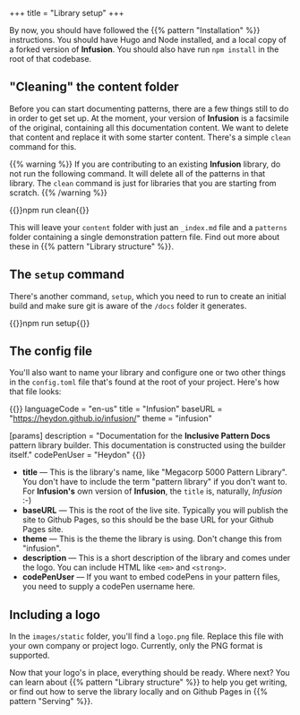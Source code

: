 +++
title = "Library setup"
+++

By now, you should have followed the {{% pattern "Installation" %}} instructions. You should have Hugo and Node installed, and a local copy of a forked version of **Infusion**. You should also have run `npm install` in the root of that codebase.

## "Cleaning" the content folder

Before you can start documenting patterns, there are a few things still to do in order to get set up. At the moment, your version of **Infusion** is a facsimile of the original, containing all this documentation content. We want to delete that content and replace it with some starter content. There's a simple `clean` command for this.

{{% warning %}}
If you are contributing to an existing **Infusion** library, do not run the following command. It will delete all of the patterns in that library. The `clean` command is just for libraries that you are starting from scratch.
{{% /warning %}}

{{<cmd>}}npm run clean{{</cmd>}}

This will leave your `content` folder with just an `_index.md` file and a `patterns` folder containing a single demonstration pattern file. Find out more about these in {{% pattern "Library structure" %}}.

## The `setup` command

There's another command, `setup`, which you need to run to create an initial build and make sure git is aware of the `/docs` folder it generates.

{{<cmd>}}npm run setup{{</cmd>}}

## The config file

You'll also want to name your library and configure one or two other things in the `config.toml` file that's found at the root of your project. Here's how that file looks:

{{<codeBlock lang="html" numbered="true">}}
languageCode = "en-us"
title = "Infusion"
baseURL = "https://heydon.github.io/infusion/"
theme = "infusion"

[params]
  description = "Documentation for the <strong>Inclusive Pattern Docs</strong> pattern library builder. This documentation is constructed using the builder itself."
  codePenUser = "Heydon"
{{</codeBlock>}}

* **title** — This is the library's name, like "Megacorp 5000 Pattern Library". You don't have to include the term "pattern library" if you don't want to. For **Infusion's** own version of **Infusion**, the `title` is, naturally, _Infusion_ :-)
* **baseURL** — This is the root of the live site. Typically you will publish the site to Github Pages, so this should be the base URL for your Github Pages site.
* **theme** — This is the theme the library is using. Don't change this from "infusion".
* **description** — This is a short description of the library and comes under the logo. You can include HTML like `<em>` and `<strong>`.
* **codePenUser** — If you want to embed codePens in your pattern files, you need to supply a codePen username here.

## Including a logo

In the `images/static` folder, you'll find a `logo.png` file. Replace this file with your own company or project logo. Currently, only the PNG format is supported.

Now that your logo's in place, everything should be ready. Where next? You can learn about {{% pattern "Library structure" %}} to help you get writing, or find out how to serve the library locally and on Github Pages in {{% pattern "Serving" %}}.
